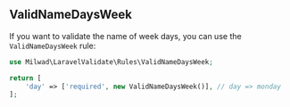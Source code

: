 ## ValidNameDaysWeek

If you want to validate the name of week days, you can use the `ValidNameDaysWeek` rule:

```php
use Milwad\LaravelValidate\Rules\ValidNameDaysWeek;

return [
    'day' => ['required', new ValidNameDaysWeek()], // day => monday
];
```
